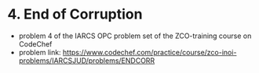 # 4. End of Corruption

* problem 4 of the IARCS OPC problem set of the ZCO-training course on CodeChef
* problem link: https://www.codechef.com/practice/course/zco-inoi-problems/IARCSJUD/problems/ENDCORR